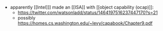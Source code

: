 - apparently [[Intel]]] made an [[ISA]] with [[object capability (ocap)]]: 
    - https://twitter.com/watsonladd/status/1464197516237447170?s=21
    - possibly https://homes.cs.washington.edu/~levy/capabook/Chapter9.pdf
